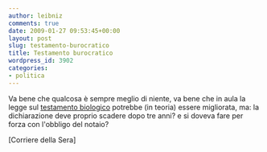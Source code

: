 ```yaml
---
author: leibniz
comments: true
date: 2009-01-27 09:53:45+00:00
layout: post
slug: testamento-burocratico
title: Testamento burocratico
wordpress_id: 3902
categories:
- politica
---
```


Va bene che qualcosa è sempre meglio di niente, va bene che in aula la legge sul [testamento biologico](http://www.corriere.it/cronache/09_gennaio_27/disegno_legge_testamento_biologico_scade_ogni_tre_anni_margherita_de_bac_9e1b1ac8-ec42-11dd-be73-00144f02aabc.shtml) potrebbe (in teoria) essere migliorata, ma: la dichiarazione deve proprio scadere dopo tre anni? e si doveva fare per forza con l'obbligo del notaio?

[Corriere della Sera]
